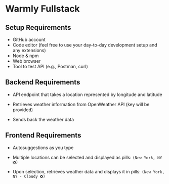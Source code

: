 # Warmly Fullstack

## Setup Requirements
- GitHub account
- Code editor (feel free to use your day-to-day development setup and any extensions)
- Node & npm
- Web browser
- Tool to test API (e.g., Postman, curl)

## Backend Requirements

- API endpoint that takes a location represented by longitude and latitude

- Retrieves weather information from OpenWeather API (key will be provided)

- Sends back the weather data

## Frontend Requirements

- Autosuggestions as you type

- Multiple locations can be selected and displayed as pills: `(New York, NY ❎)`

- Upon selection, retrieves weather data and displays it in pills: `(New York, NY - Cloudy ❎)`